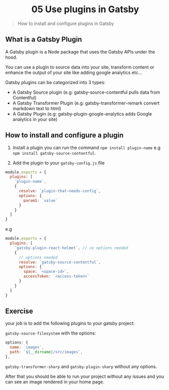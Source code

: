 <h1 align="center">05 Use plugins in Gatsby</h1>

> How to install and configure plugins in Gatsby

## What is a Gatsby Plugin

A Gatsby plugin is a Node package that uses the Gatsby APIs under the hood.

You can use a plugin to source data into your site, transform content or enhance the output of your site like adding google analytics etc...

Gatsby plugins can be categorized into 3 types:

- A Gatsby Source plugin (e.g: gatsby-source-contentful pulls data from Contentful)
- A Gatsby Transformer Plugin (e.g: gatsby-transformer-remark convert markdown text to html)
- A Gatsby Plugin (e.g: gatsby-plugin-google-analytics adds Google analytics in your site)

## How to install and configure a plugin

1. Install a plugin you can run the command `npm install plugin-name` e.g `npm install gatsby-source-contentful`.

2. Add the plugin to your `gatsby-config.js` file

```js
module.exports = {
  plugins: [
    `plugin-name`,
    {
      resolve: `plugin-that-needs-config`,
      options: {
        param1: `value`
      }
    }
  ]
}
```

e.g

```js
module.exports = {
  plugins: [
    `gatsby-plugin-react-helmet`, // no options needed
    {
      // options needed
      resolve: `gatsby-source-contentful`,
      options: {
        space: `<space-id>`,
        accessToken: `<access-token>`
      }
    }
  ]
}
```

## Exercise

your job is to add the following plugins to your gatsby project:

`gatsby-source-filesystem` with the options:

```js
options: {
  name: `images`,
  path: `${__dirname}/src/images`,
},
```

`gatsby-transformer-sharp` and `gatsby-plugin-sharp` without any options.

After that you should be able to run your project without any issues and you can see an image rendered in your home page.
